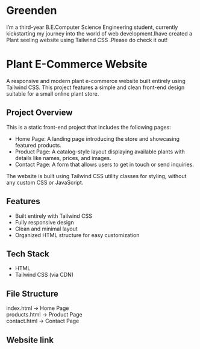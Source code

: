 # Greenden
I’m a third-year B.E.Computer Science Engineering student, currently kickstarting my journey into the world of web development.Ihave created a Plant seeling website using Tailwind CSS .Please do check it out!

# Plant E-Commerce Website

A responsive and modern plant e-commerce website built entirely using Tailwind CSS. This project features a simple and clean front-end design suitable for a small online plant store.

## Project Overview

This is a static front-end project that includes the following pages:

- Home Page: A landing page introducing the store and showcasing featured products.
- Product Page: A catalog-style layout displaying available plants with details like names, prices, and images.
- Contact Page: A form that allows users to get in touch or send inquiries.

The website is built using Tailwind CSS utility classes for styling, without any custom CSS or JavaScript.

## Features

- Built entirely with Tailwind CSS
- Fully responsive design
- Clean and minimal layout
- Organized HTML structure for easy customization

## Tech Stack

- HTML
- Tailwind CSS (via CDN)

## File Structure

index.html         → Home Page  
products.html      → Product Page  
contact.html       → Contact Page  

## Website link



